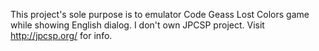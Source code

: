 This project's sole purpose is to emulator Code Geass Lost Colors game while showing English dialog. I don't own JPCSP project. Visit http://jpcsp.org/ for info.